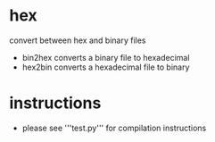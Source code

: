 # hex
convert between hex and binary files
* bin2hex converts a binary file to hexadecimal 
* hex2bin converts a hexadecimal file to binary

# instructions
* please see '''test.py''' for compilation instructions 
